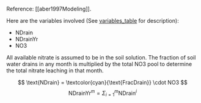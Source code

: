 Reference: [[aber1997Modeling]].

Here are the variables involved (See [variables_table](/doc/paramters_table.md) for description):

- $\text{NDrain}$
- $\text{NDrainYr}$
- $\text{NO3}$

All available nitrate is assumed to be in the soil solution. The fraction of soil water drains in any month is multiplied by the total NO3 pool to determine the total nitrate leaching in that month.

$$
\text{NDrain} = \textcolor{cyan}{\text{FracDrain}} \cdot NO3
$$
$$
\text{NDrainYr}^m = \Sigma_{i=1}^m \text{NDrain}^i
$$

